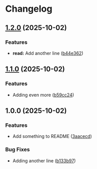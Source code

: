 # Changelog

## [1.2.0](https://github.com/andrelouw-playgrounds/test-release-please/compare/v1.1.0...v1.2.0) (2025-10-02)


### Features

* **read:** Add another line ([b44e362](https://github.com/andrelouw-playgrounds/test-release-please/commit/b44e362fa31a36f8878440fa2c5a49c5e9f66013))

## [1.1.0](https://github.com/andrelouw-playgrounds/test-release-please/compare/v1.0.0...v1.1.0) (2025-10-02)


### Features

* Adding even more ([b59cc24](https://github.com/andrelouw-playgrounds/test-release-please/commit/b59cc2469f5192e84b86f820766b9485e76443f9))

## 1.0.0 (2025-10-02)


### Features

* Add something to README ([3aacecd](https://github.com/andrelouw-playgrounds/test-release-please/commit/3aacecde9e466452cd5514d1d2ad1b852314e154))


### Bug Fixes

* Adding another line ([b133b97](https://github.com/andrelouw-playgrounds/test-release-please/commit/b133b97b824a2f01e6e1d325d96c5716460ad930))
